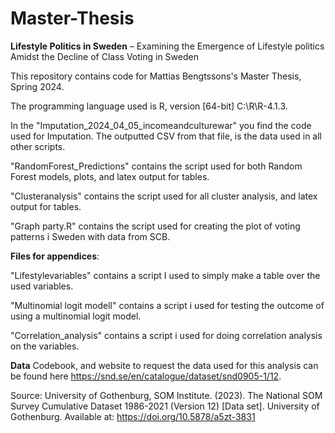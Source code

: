 # Master-Thesis

**Lifestyle Politics in Sweden** –
Examining the Emergence of Lifestyle politics Amidst the
Decline of Class Voting in Sweden

This repository contains code for Mattias Bengtssons's Master Thesis, Spring 2024. 

The programming language used is R, version [64-bit] C:\R\R-4.1.3. 

In the "Imputation_2024_04_05_incomeandculturewar" you find the code used for Imputation. The outputted CSV from that file, is the data used in all other scripts.

"RandomForest_Predictions" contains the script used for both Random Forest models, plots, and latex output for tables. 

"Clusteranalysis" contains the script used for all cluster analysis, and latex output for tables. 

"Graph party.R" contains the script used for creating the plot of voting patterns i Sweden with data from SCB. 

**Files for appendices**:

"Lifestylevariables" contains a script I used to simply make a table over the used variables. 

"Multinomial logit modell" contains a script i used for testing the outcome of using a multinomial logit model. 

"Correlation_analysis" contains a script i used for doing correlation analysis on the variables. 

**Data**
Codebook, and website to request the data used for this analysis can be found here https://snd.se/en/catalogue/dataset/snd0905-1/12.

Source: University of Gothenburg, SOM Institute. (2023). The National SOM Survey Cumulative Dataset 1986-2021 (Version 12) [Data set]. University of Gothenburg. Available at: https://doi.org/10.5878/a5zt-3831
